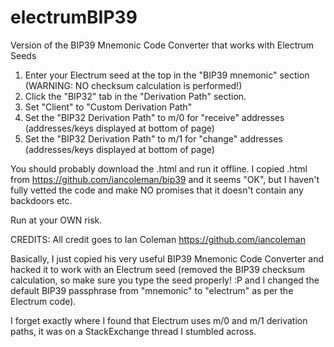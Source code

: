 # electrumBIP39
Version of the BIP39 Mnemonic Code Converter that works with Electrum Seeds

1. Enter your Electrum seed at the top in the "BIP39 mnemonic" section (WARNING: NO checksum calculation is performed!)
2. Click the "BIP32" tab in the "Derivation Path" section.
3. Set "Client" to "Custom Derivation Path"
4. Set the "BIP32 Derivation Path" to m/0 for "receive" addresses (addresses/keys displayed at bottom of page)
5. Set the "BIP32 Derivation Path" to m/1 for "change" addresses (addresses/keys displayed at bottom of page)


You should probably download the .html and run it offline. I copied .html from https://github.com/iancoleman/bip39 and it seems "OK", but I haven't fully vetted the code and make NO promises that it doesn't contain any backdoors etc.

Run at your OWN risk.

CREDITS: All credit goes to Ian Coleman https://github.com/iancoleman

Basically, I just copied his very useful BIP39 Mnemonic Code Converter and hacked it to work with an Electrum seed (removed the BIP39 checksum calculation, so make sure you type the seed properly! :P and I changed the default BIP39 passphrase from "mnemonic" to "electrum" as per the Electrum code). 

I forget exactly where I found that Electrum uses m/0 and m/1 derivation paths, it was on a StackExchange thread I stumbled across.
